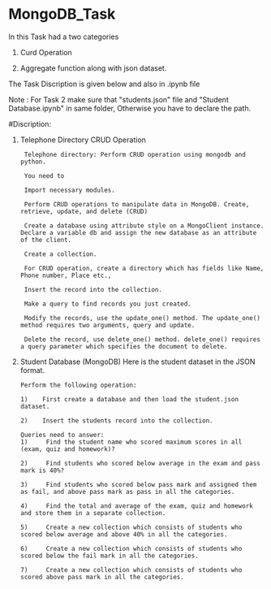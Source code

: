 # MongoDB_Task

In this Task had a two categories 

1. Curd Operation 

2. Aggregate function along with json dataset.

The Task Discription is given below and also in .ipynb file

Note : For Task 2 make sure that "students.json" file and "Student Database.ipynb" in same folder, Otherwise you have to declare the path.

#Discription:
1. Telephone Directory CRUD Operation

        Telephone directory: Perform CRUD operation using mongodb and python.

        You need to

        Import necessary modules.

        Perform CRUD operations to manipulate data in MongoDB. Create, retrieve, update, and delete (CRUD)

        Create a database using attribute style on a MongoClient instance. Declare a variable db and assign the new database as an attribute of the client.

        Create a collection.

        For CRUD operation, create a directory which has fields like Name, Phone number, Place etc.,

        Insert the record into the collection.

        Make a query to find records you just created.

        Modify the records, use the update_one() method. The update_one() method requires two arguments, query and update.

        Delete the record, use delete_one() method. delete_one() requires a query parameter which specifies the document to delete.

2.  Student Database (MongoDB)
        Here is the student dataset in the JSON format.
        
        Perform the following operation:
        
        1)    First create a database and then load the student.json dataset.
        
        2)    Insert the students record into the collection.
        
        Queries need to answer:
        1)     Find the student name who scored maximum scores in all (exam, quiz and homework)?
        
        2)     Find students who scored below average in the exam and pass mark is 40%?
        
        3)     Find students who scored below pass mark and assigned them as fail, and above pass mark as pass in all the categories.
        
        4)     Find the total and average of the exam, quiz and homework and store them in a separate collection.
        
        5)     Create a new collection which consists of students who scored below average and above 40% in all the categories.
        
        6)     Create a new collection which consists of students who scored below the fail mark in all the categories.
        
        7)     Create a new collection which consists of students who scored above pass mark in all the categories.
